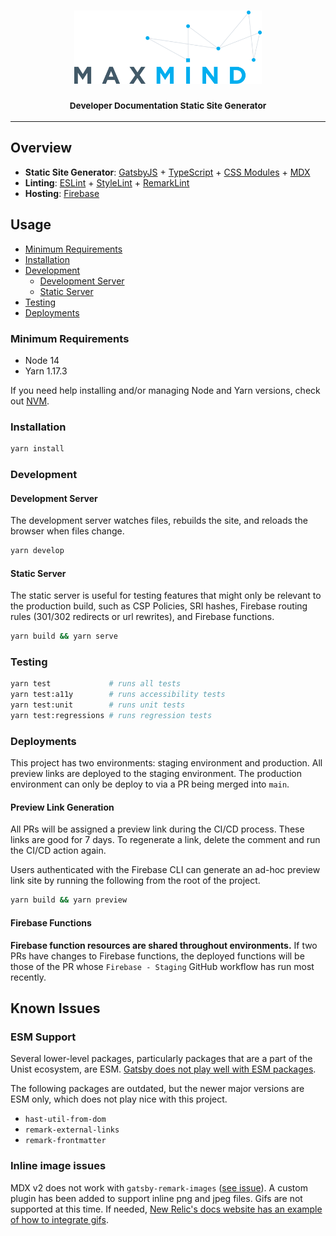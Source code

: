 <h3 align="center">
  <img
    alt="MaxMind"
    src=".github/images/maxmind-logo-with-styles.svg"
    width="300"
  />
  <br/>
  <br/>
  <small>Developer Documentation Static Site Generator</small>
</h3>

* * *

## Overview

- **Static Site Generator**: [GatsbyJS](https://www.gatsbyjs.org/) +
  [TypeScript](https://www.typescriptlang.org/) +
  [CSS Modules](https://github.com/css-modules/css-modules) +
  [MDX](https://mdxjs.com/)
- **Linting**: [ESLint](https://eslint.org/) +
  [StyleLint](https://stylelint.io/) +
  [RemarkLint](https://github.com/remarkjs/remark-lint)
- **Hosting**: [Firebase](https://firebase.google.com/docs/hosting)

## Usage

- [Minimum Requirements](#minimum-requirements)
- [Installation](#installation)
- [Development](#development)
  - [Development Server](#development-server)
  - [Static Server](#static-server)
- [Testing](#testing)
- [Deployments](#deployments)

### Minimum Requirements

- Node 14
- Yarn 1.17.3

If you need help installing and/or managing Node and Yarn versions, check out [NVM](https://github.com/nvm-sh/nvm).

### Installation

```sh
yarn install
```

### Development

#### Development Server

The development server watches files, rebuilds the site, and reloads the browser
when files change.

```sh
yarn develop
```

#### Static Server

The static server is useful for testing features that might only be relevant to
the production build, such as CSP Policies, SRI hashes, Firebase routing
rules (301/302 redirects or url rewrites), and Firebase functions.


```sh
yarn build && yarn serve
```

### Testing

```sh
yarn test             # runs all tests
yarn test:a11y        # runs accessibility tests
yarn test:unit        # runs unit tests
yarn test:regressions # runs regression tests
```

### Deployments

This project has two environments: staging environment and production. All
preview links are deployed to the staging environment. The production
environment can only be deploy to via a PR being merged into `main`.

#### Preview Link Generation

All PRs will be assigned a preview link during the CI/CD process. These links
are good for 7 days. To regenerate a link, delete the comment and run the CI/CD
action again.

Users authenticated with the Firebase CLI can generate an ad-hoc preview link
site by running the following from the root of the project.

```sh
yarn build && yarn preview
```

#### Firebase Functions

**Firebase function resources are shared throughout environments.** If two PRs
have changes to Firebase functions, the deployed functions will be those of the
PR whose `Firebase - Staging` GitHub workflow has run most recently.

## Known Issues

### ESM Support

Several lower-level packages, particularly packages that are a part of the Unist
ecosystem, are ESM. [Gatsby does not play well with ESM packages](https://github.com/gatsbyjs/gatsby/issues/23705).

The following packages are outdated, but the newer major versions are ESM
only, which does not play nice with this project.
  - `hast-util-from-dom`
  - `remark-external-links`
  - `remark-frontmatter`


### Inline image issues

MDX v2 does not work with `gatsby-remark-images` ([see issue](https://github.com/gatsbyjs/gatsby/issues/26662)). A custom plugin has been added to support inline png and
jpeg files. Gifs are not supported at this time. If needed, [New Relic's docs website has
an example of how to integrate gifs](https://github.com/newrelic/docs-website/pull/582/files#diff-b5e305780d9d473da97c61beab8bc36e5e8871b360942e4686c9b20d8c5d4cfaR209-R220).
